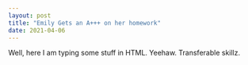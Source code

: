 ```yaml
---
layout: post
title: "Emily Gets an A+++ on her homework"
date: 2021-04-06
---
```


Well, here I am typing some stuff in HTML. Yeehaw. Transferable skillz. 
